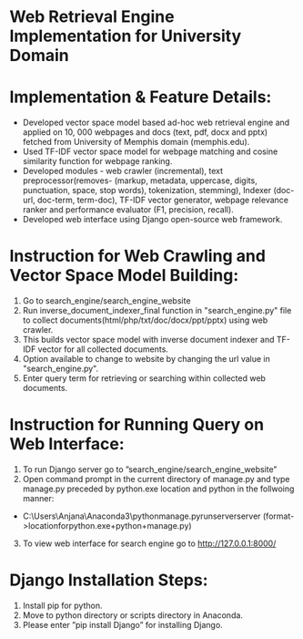 # Web Retrieval Engine Implementation for University Domain
# Implementation & Feature Details:	
-	Developed vector space model based ad-hoc web retrieval engine and applied on 10, 000 webpages and docs (text, pdf, docx and pptx) fetched from University of Memphis domain (memphis.edu).
-	Used TF-IDF vector space model for webpage matching and cosine similarity function for webpage ranking.
-	Developed modules - web crawler (incremental), text preprocessor(removes- (markup, metadata, uppercase, digits, punctuation, space,  stop words), tokenization, stemming), Indexer (doc-url, doc-term, term-doc), TF-IDF vector generator, webpage relevance ranker and performance evaluator (F1, precision, recall). 
- Developed web interface using Django open-source web framework.

# Instruction for Web Crawling and Vector Space Model Building:
1. Go to search_engine/search_engine_website
2. Run inverse_document_indexer_final function in "search_engine.py" file to collect documents(html/php/txt/doc/docx/ppt/pptx) using web crawler.
3. This builds vector space model with inverse document indexer and TF-IDF vector for all collected documents.
4. Option available to change to website by changing the url value in "search_engine.py".
5. Enter query term for retrieving or searching within collected web documents.


# Instruction for Running Query on Web Interface:
1. To run Django server go to ”search_engine/search_engine_website”
2. Open command prompt in the current directory of manage.py and type manage.py preceded
by python.exe location and python in the follwoing manner:
  - C:\Users\Anjana\Anaconda3\pythonmanage.pyrunserverserver (format->locationforpython.exe+python+manage.py)
3. To view web interface for search engine go to http://127.0.0.1:8000/

# Django Installation Steps:
1. Install pip for python.
2. Move to python directory or scripts directory in Anaconda.
3. Please enter ”pip install Django” for installing Django.

